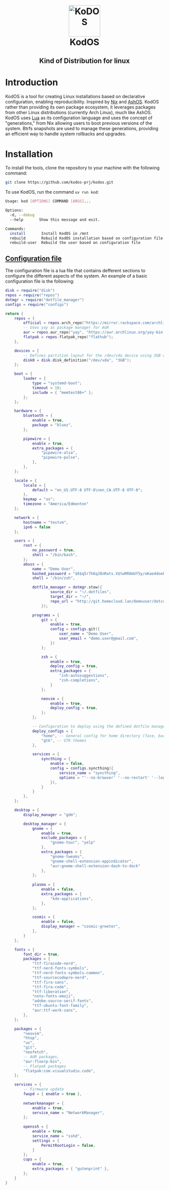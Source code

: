 <h1 align="center">
  <img src="docs/images/KodOS.svg" alt="KoDOS" width="100px">
  <br />
  <b>KodOS</b>
</h1>
  <h2 align="center">Kind of Distribution for linux</h2 >

# Introduction

KodOS is a tool for creating Linux installations based on declarative configuration, enabling reproducibility. Inspired by [Nix](https://nixos.org/) and [AshOS](https://github.com/ashos/ashos). KodOS rather than providing its own package ecosystem, it leverages packages from other Linux distributions (currently Arch Linux), much like AshOS. KodOS uses [Lua](https://www.lua.org/) as its configuration language and uses the concept of "generations," from Nix allowing users to boot previous versions of the system. Btrfs snapshots are used to manage these generations, providing an efficient way to handle system rollbacks and upgrades.

# Installation

To install the tools, clone the repository to your machine with the following command:

```bash
git clone https://github.com/kodos-prj/kodos.git
```

To use KodOS, run the command `uv run kod`:

```bash
Usage: kod [OPTIONS] COMMAND [ARGS]...

Options:
  -d, --debug
  --help       Show this message and exit.

Commands:
  install       Install KodOS in /mnt
  rebuild       Rebuild KodOS installation based on configuration file
  rebuild-user  Rebuild the user based on configuration file
```

## [Configuration file](#configuration)
The configuration file is a lua file that contains defferent sections to configure the different aspects of the system. An example of a basic configuration file is the following:

```lua
disk = require("disk")
repos = require("repos")
dotmgr = require("dotfile_manager")
configs = require("configs")

return {
    repos = {
        official = repos.arch_repo("https://mirror.rackspace.com/archlinux");
        -- Uses yay as package manager for AUR
        aur = repos.aur_repo("yay", "https://aur.archlinux.org/yay-bin.git");
        flatpak = repos.flatpak_repo("flathub");
    },

    devices = {
        -- Defines partition layout for the /dev/vda device using 3GB of swap
        disk0 = disk.disk_definition("/dev/vda", "3GB");
    };

    boot = {
        loader = {
            type = "systemd-boot";
            timeout = 10;
            include = { "memtest86+" };
        };
    };

    hardware = {
        bluetooth = {
            enable = true,
            package = "bluez",
        };

        pipewire = {
            enable = true,
            extra_packages = {
                "pipewire-alsa",
                "pipewire-pulse",
            },
        },
    };

    locale = {
        locale = {
            default = "en_US.UTF-8 UTF-8\nen_CA.UTF-8 UTF-8";
        },
        keymap = "us";
        timezone = "America/Edmonton"
    };

    network = {
        hostname = "testvm",
        ipv6 = false
    };

    users = {
        root = {
            no_password = true,
            shell = "/bin/bash",
        };
        abuss = {
            name = "Demo User",
            hashed_password = "$6$q5r7h6qJ8nRats.X$twRR8mUf5y/oKae4doeb6.aXhPhh4Z1ZcAz5RJG38MtPRpyFjuN8eCt9GW.a20yZK1O8OvVPtJusVHZ9I8Nk/.",
            shell = "/bin/zsh",

            dotfile_manager = dotmgr.stow({
                    source_dir = "~/.dotfiles",
                    target_dir = "~/",
                    repo_url = "http://git.homecloud.lan/demouser/dotconfig.git",
                });

            programs = {
                git = {
                    enable = true,
                    config = configs.git({
                        user_name = "Demo User",
                        user_email = "demo.user@gmail.com",
                    })
                };

                zsh = {
                    enable = true,
                    deploy_config = true,
                    extra_packages = {
                        "zsh-autosuggestions",
                        "zsh-completions",
                    }
                };

                neovim = {
                    enable = true,
                    deploy_config = true,
                };
            };

            -- Configuration to deploy using the defined dotfile manager
            deploy_configs = {
                "home", -- General config for home directory (face, background, etc.)
                "gtk", -- GTK themes
            },

            services = {
                syncthing = {
                    enable = false,
                    config = configs.syncthing({
                        service_name = "syncthing",
                        options = "'--no-browser' '--no-restart' '--logflags=0' '--gui-address=0.0.0.0:8384' '--no-default-folder'",
                    }),
                }
            }
        },
    };

    desktop = {
        display_manager = "gdm";

        desktop_manager = {
            gnome = {
                enable = true,
                exclude_packages = {
                    "gnome-tour", "yelp"
                },
                extra_packages = {
                    "gnome-tweaks",
                    "gnome-shell-extension-appindicator",
                    "aur:gnome-shell-extension-dash-to-dock"
                },
            };
    
            plasma = {
                enable = false,
                extra_packages = {
                    "kde-applications",
                },
            };

            cosmic = {
                enable = false,
                display_manager = "cosmic-greeter",
            },
        }
    },

    fonts = {
        font_dir = true,
        packages = {
            "ttf-firacode-nerd",
            "ttf-nerd-fonts-symbols",
            "ttf-nerd-fonts-symbols-common",
            "ttf-sourcecodepro-nerd",
            "ttf-fira-sans",
            "ttf-fira-code",
            "ttf-liberation",
            "noto-fonts-emoji",
            "adobe-source-serif-fonts",
            "ttf-ubuntu-font-family",
            "aur:ttf-work-sans",
        },
    };

    packages = {
        "neovim",
        "htop",
        "uv",
        "git",
        "neofetch",
        -- AUR packages,
        "aur:floorp-bin",
        -- Flatpak packages
        "flatpak:com.visualstudio.code",
    };

    services = {
        -- Firmware update
        fwupd = { enable = true },
        
        networkmanager = {
            enable = true,
            service_name = "NetworkManager",
        };
        
        openssh = {
            enable = true,
            service_name = "sshd",
            settings = {
                PermitRootLogin = false,
            }
        }; 
        cups = {
            enable = true,
            extra_packages = { "gutenprint" },
        };
    }
}
```